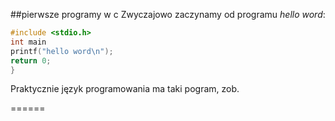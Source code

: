 ##pierwsze programy w c
Zwyczajowo zaczynamy od programu
*hello word*:

``` c
#include <stdio.h>
int main
printf("hello word\n");
return 0;
}
```

Praktycznie język programowania ma taki pogram, zob. 





======
